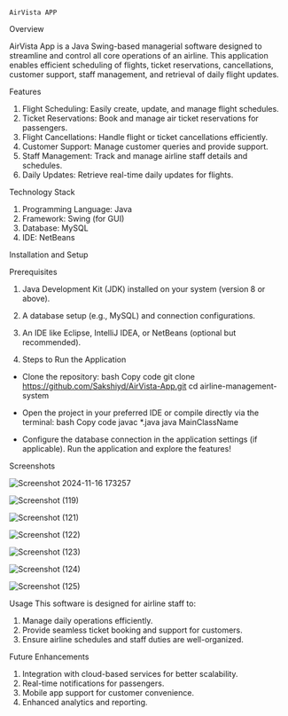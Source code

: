                                                                               AirVista APP


Overview

AirVista App is a Java Swing-based managerial software designed to streamline and control all core operations of an airline. This application enables efficient scheduling of flights, ticket reservations, cancellations, customer support, staff management, and retrieval of daily flight updates.

Features
1) Flight Scheduling: Easily create, update, and manage flight schedules.
2) Ticket Reservations: Book and manage air ticket reservations for passengers.
3) Flight Cancellations: Handle flight or ticket cancellations efficiently.
4) Customer Support: Manage customer queries and provide support.
5) Staff Management: Track and manage airline staff details and schedules.
6) Daily Updates: Retrieve real-time daily updates for flights.

Technology Stack
1) Programming Language: Java
2) Framework: Swing (for GUI)
3) Database: MySQL
4) IDE: NetBeans


Installation and Setup

Prerequisites
1) Java Development Kit (JDK) installed on your system (version 8 or above).
2) A database setup (e.g., MySQL) and connection configurations.
3) An IDE like Eclipse, IntelliJ IDEA, or NetBeans (optional but recommended).

4) Steps to Run the Application
* Clone the repository:
bash
Copy code
git clone https://github.com/Sakshiyd/AirVista-App.git
cd airline-management-system

* Open the project in your preferred IDE or compile directly via the terminal:
bash
Copy code
javac *.java
java MainClassName

* Configure the database connection in the application settings (if applicable).
Run the application and explore the features!

Screenshots

![Screenshot 2024-11-16 173257](https://github.com/user-attachments/assets/874bcab8-9d40-4210-83b2-c5ae9600a6ce)

![Screenshot (119)](https://github.com/user-attachments/assets/6898c1f0-fd41-498c-bf90-d47a4df8b787)

![Screenshot (121)](https://github.com/user-attachments/assets/0dfa66e2-8ab5-40d9-9510-751c2e6bcb98)

![Screenshot (122)](https://github.com/user-attachments/assets/8baab4d8-297f-400f-a003-fe9e940e27cf)

![Screenshot (123)](https://github.com/user-attachments/assets/b055ac14-6514-4ec2-9a09-6dd4d44db5e6)

![Screenshot (124)](https://github.com/user-attachments/assets/ada4ed76-47e1-4afc-879b-f3b92806edd1)

![Screenshot (125)](https://github.com/user-attachments/assets/a90b297b-c052-4df4-bf95-1035bd6ab3fc)


Usage
This software is designed for airline staff to:

1) Manage daily operations efficiently.
2) Provide seamless ticket booking and support for customers.
3) Ensure airline schedules and staff duties are well-organized.

Future Enhancements
1) Integration with cloud-based services for better scalability.
2) Real-time notifications for passengers.
3) Mobile app support for customer convenience.
4) Enhanced analytics and reporting.













